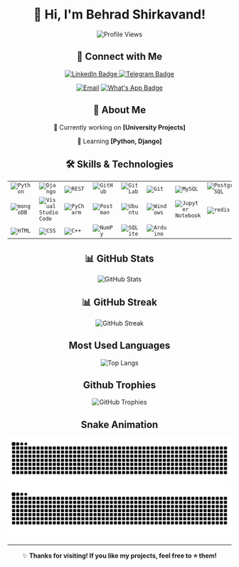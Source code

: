 <div id="header" align=center>

# 👋 Hi, I'm Behrad Shirkavand!
![Profile Views](https://komarev.com/ghpvc/?username=BehradShirkavand&color=blue)

## 🤝 Connect with Me
<div id="badges" align=center>
  
  <a href="https://www.linkedin.com/in/behrad-shirkavand">
   <img src="https://img.shields.io/badge/LinkedIn-0077B5?style=flat&logo=linkedin&logoColor=whit&style=flat" alt="LinkedIn Badge"/>
  </a>
  
  <a href="https://t.me/bdshd2002">
   <img src="https://img.shields.io/badge/Telegram-white?logo=telegram&logocolor=white&style=flat" alt="Telegram Badge"/>
  </a>

  [![Email](https://img.shields.io/badge/Email-D14836?style=flat&logo=gmail&logoColor=white)](mailto:bd.shd2002@gmail.com)
  <a href="https://wa.me/+989912775465">
   <img src="https://img.shields.io/badge/WhatsApp-white?style=for-the-badge&amp;logo=whatsapp&style=flat" alt="What's App Badge"/>
  </a>
  
</div>

## 🚀 About Me
🔭 Currently working on **[University Projects]**

🌱 Learning **[Python, Django]**

  
## 🛠️ Skills & Technologies
<div align="center">
	<table>
		<tr>
			<td><code><img width="40" src="https://raw.githubusercontent.com/marwin1991/profile-technology-icons/refs/heads/main/icons/python.png" alt="Python" title="Python"/></code></td>
			<td><code><img width="40" src="https://raw.githubusercontent.com/marwin1991/profile-technology-icons/refs/heads/main/icons/django.png" alt="Django" title="Django"/></code></td>
			<td><code><img width="40" src="https://raw.githubusercontent.com/marwin1991/profile-technology-icons/refs/heads/main/icons/rest.png" alt="REST" title="REST"/></code></td>
			<td><code><img width="40" src="https://raw.githubusercontent.com/marwin1991/profile-technology-icons/refs/heads/main/icons/github.png" alt="GitHub" title="GitHub"/></code></td>
			<td><code><img width="40" src="https://raw.githubusercontent.com/marwin1991/profile-technology-icons/refs/heads/main/icons/gitlab.png" alt="GitLab" title="GitLab"/></code></td>
			<td><code><img width="40" src="https://raw.githubusercontent.com/marwin1991/profile-technology-icons/refs/heads/main/icons/git.png" alt="Git" title="Git"/></code></td>
			<td><code><img width="40" src="https://raw.githubusercontent.com/marwin1991/profile-technology-icons/refs/heads/main/icons/mysql.png" alt="MySQL" title="MySQL"/></code></td>
			<td><code><img width="40" src="https://raw.githubusercontent.com/marwin1991/profile-technology-icons/refs/heads/main/icons/postgresql.png" alt="PostgreSQL" title="PostgreSQL"/></code></td>
		</tr>
		<tr>
			<td><code><img width="40" src="https://raw.githubusercontent.com/marwin1991/profile-technology-icons/refs/heads/main/icons/mongodb.png" alt="mongoDB" title="mongoDB"/></code></td>
			<td><code><img width="40" src="https://raw.githubusercontent.com/marwin1991/profile-technology-icons/refs/heads/main/icons/visual_studio_code.png" alt="Visual Studio Code" title="Visual Studio Code"/></code></td>
			<td><code><img width="40" src="https://raw.githubusercontent.com/marwin1991/profile-technology-icons/refs/heads/main/icons/pycharm.png" alt="PyCharm" title="PyCharm"/></code></td>
			<td><code><img width="40" src="https://raw.githubusercontent.com/marwin1991/profile-technology-icons/refs/heads/main/icons/postman.png" alt="Postman" title="Postman"/></code></td>
			<td><code><img width="40" src="https://raw.githubusercontent.com/marwin1991/profile-technology-icons/refs/heads/main/icons/ubuntu.png" alt="Ubuntu" title="Ubuntu"/></code></td>
			<td><code><img width="40" src="https://raw.githubusercontent.com/marwin1991/profile-technology-icons/refs/heads/main/icons/windows.png" alt="Windows" title="Windows"/></code></td>
			<td><code><img width="40" src="https://raw.githubusercontent.com/marwin1991/profile-technology-icons/refs/heads/main/icons/jupyter_notebook.png" alt="Jupyter Notebook" title="Jupyter Notebook"/></code></td>
			<td><code><img width="40" src="https://raw.githubusercontent.com/marwin1991/profile-technology-icons/refs/heads/main/icons/redis.png" alt="redis" title="redis"/></code></td>
		</tr>
		<tr>
			<td><code><img width="40" src="https://raw.githubusercontent.com/marwin1991/profile-technology-icons/refs/heads/main/icons/html.png" alt="HTML" title="HTML"/></code></td>
			<td><code><img width="40" src="https://raw.githubusercontent.com/marwin1991/profile-technology-icons/refs/heads/main/icons/css.png" alt="CSS" title="CSS"/></code></td>
			<td><code><img width="40" src="https://raw.githubusercontent.com/marwin1991/profile-technology-icons/refs/heads/main/icons/c++.png" alt="C++" title="C++"/></code></td>
			<td><code><img width="40" src="https://raw.githubusercontent.com/marwin1991/profile-technology-icons/refs/heads/main/icons/numpy.png" alt="NumPy" title="NumPy"/></code></td>
			<td><code><img width="40" src="https://raw.githubusercontent.com/marwin1991/profile-technology-icons/refs/heads/main/icons/sqlite.png" alt="SQLite" title="SQLite"/></code></td>
			<td><code><img width="40" src="https://raw.githubusercontent.com/marwin1991/profile-technology-icons/refs/heads/main/icons/arduino.png" alt="Arduino" title="Arduino"/></code></td>
		</tr>
	</table>
</div>

## 📊 GitHub Stats
![GitHub Stats](https://github-readme-stats.vercel.app/api?username=BehradShirkavand&show_icons=true&theme=radical)

## 📊 GitHub Streak
![GitHub Streak](https://github-readme-streak-stats.herokuapp.com/?user=BehradShirkavand&theme=radical)

## Most Used Languages
![Top Langs](https://github-readme-stats.vercel.app/api/top-langs/?username=BehradShirkavand&layout=compact&theme=radical)

## Github Trophies
![GitHub Trophies](https://github-profile-trophy.vercel.app/?username=BehradShirkavand&theme=radical)

## Snake Animation
![Light Mode Snake](https://github.com/BehradShirkavand/BehradShirkavand/blob/output/github-contribution-grid-snake.svg#gh-light-mode-only)
![Dark Mode Snake](https://github.com/BehradShirkavand/BehradShirkavand/blob/output/github-contribution-grid-snake-dark.svg#gh-dark-mode-only) 

---

✨ **Thanks for visiting! If you like my projects, feel free to ⭐ them!**
</div>
